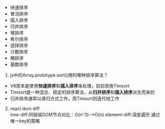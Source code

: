 * 快速排序
* 冒泡排序
* 插入排序
* 归并排序
* 堆排序
* 希尔排序
* 选择排序
* 计数排序
* 桶排序
* 基数排序

1. js中的Array.prototype.sort()用的哪种排序算法？
* V8原本是使用**快速排序**和**插入排序**来处理，目前改用Timsort
* Timsort是一种混合、稳定的排序算法，从**归并排序**和**插入排序**派生而来的
* 归并排序通常以递归方式工作，而Timsort则迭代地工作

2. react dom diff    
tree-diff:同层级DOM节点对比：O(n^3)-->O(n)
element-diff:深度遍历 通过唯一key的策略
